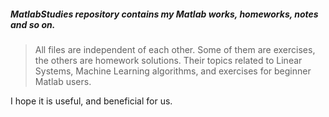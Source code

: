 ##### MatlabStudies repository contains my Matlab works, homeworks, notes and so on.
>All files are independent of each other. Some of them are exercises, the others are homework solutions.  Their topics related to Linear Systems, Machine Learning algorithms, and exercises for beginner Matlab users.

I hope it is useful, and beneficial for us. 
